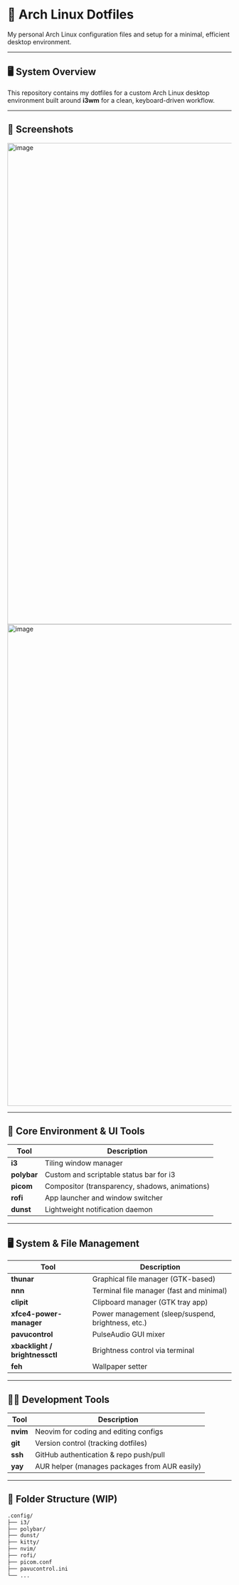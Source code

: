 # 🐧 Arch Linux Dotfiles

My personal Arch Linux configuration files and setup for a minimal, efficient desktop environment.

---

## 🖥️ System Overview

This repository contains my dotfiles for a custom Arch Linux desktop environment built around **i3wm** for a clean, keyboard-driven workflow.

---

## 📸 Screenshots
<img width="1920" height="1079" alt="image" src="https://github.com/user-attachments/assets/cc7de9f7-80ff-47f3-ba22-e0ce5feb63c3" />
<img width="1920" height="1080" alt="image" src="https://github.com/user-attachments/assets/9def487e-6d75-4bc2-8363-3705aa567303" />

---

## 🧠 Core Environment & UI Tools

| Tool     | Description |
|----------|-------------|
| **i3**   | Tiling window manager |
| **polybar** | Custom and scriptable status bar for i3 |
| **picom** | Compositor (transparency, shadows, animations) |
| **rofi**  | App launcher and window switcher |
| **dunst** | Lightweight notification daemon |

---

## 🖥️ System & File Management

| Tool                | Description |
|---------------------|-------------|
| **thunar**          | Graphical file manager (GTK-based) |
| **nnn**             | Terminal file manager (fast and minimal) |
| **clipit**          | Clipboard manager (GTK tray app) |
| **xfce4-power-manager** | Power management (sleep/suspend, brightness, etc.) |
| **pavucontrol**     | PulseAudio GUI mixer |
| **xbacklight / brightnessctl** | Brightness control via terminal |
| **feh** | Wallpaper setter |

---

## 🧑‍💻 Development Tools

| Tool     | Description |
|----------|-------------|
| **nvim** | Neovim for coding and editing configs |
| **git**  | Version control (tracking dotfiles) |
| **ssh**  | GitHub authentication & repo push/pull |
| **yay**  | AUR helper (manages packages from AUR easily) |

---

## 📂 Folder Structure (WIP)

```bash
.config/
├── i3/
├── polybar/
├── dunst/
├── kitty/
├── nvim/
├── rofi/
├── picom.conf
├── pavucontrol.ini
└── ...
